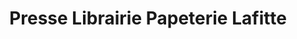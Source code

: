 ---
title: "Presse Librairie Papeterie Lafitte"
url: /hagetmau/presse-librairie-papeterie-lafitte/
shop: marchand de journaux
---